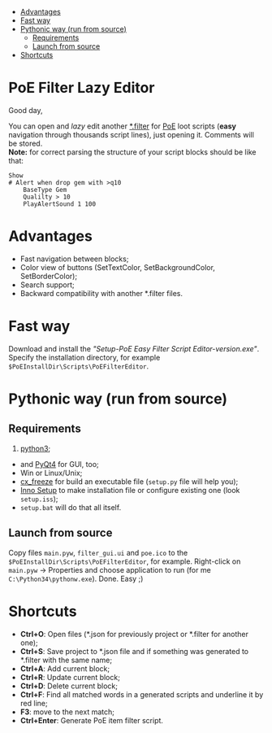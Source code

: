 <!-- TOC depth:6 withLinks:1 updateOnSave:1 orderedList:0 -->

- [Advantages](#advantages)
- [Fast way](#fast-way)
- [Pythonic way (run from source)](#pythonic-way-run-from-source)
	- [Requirements](#requirements)
	- [Launch from source](#launch-from-source)
- [Shortcuts](#shortcuts)


# PoE Filter Lazy Editor

Good day,


You can open and *lazy* edit another [\*.filter](https://www.pathofexile.com/forum/view-thread/1235695) for [PoE](http://pathofexile.com/) loot scripts
(**easy** navigation through thousands script lines), just opening it. Comments will be stored.  
**Note:** for correct parsing the structure of your script blocks should be like that:  

    Show  
    # Alert when drop gem with >q10  
        BaseType Gem  
        Qualilty > 10
        PlayAlertSound 1 100  

# Advantages
- Fast navigation between blocks;
- Color view of buttons (SetTextColor, SetBackgroundColor, SetBorderColor);
- Search support;
- Backward compatibility with another \*.filter files.


# Fast way
Download and install the *"Setup-PoE Easy Filter Script Editor-version.exe"*. Specify the installation directory, for example `$PoEInstallDir\Scripts\PoEFilterEditor`.  


# Pythonic way (run from source)
## Requirements
1. [python3](https://www.python.org/downloads/windows/);
* and [PyQt4](http://www.lfd.uci.edu/~gohlke/pythonlibs/#pyqt4) for GUI, too;
* Win or Linux/Unix;
* [cx_freeze](http://cx-freeze.sourceforge.net/) for build an executable file (`setup.py` file will help you);
* [Inno Setup](http://www.jrsoftware.org/isinfo.php) to make installation file or configure existing one (look `setup.iss`);
* `setup.bat` will do that all itself.


## Launch from source
Copy files `main.pyw`, `filter_gui.ui` and `poe.ico` to the `$PoEInstallDir\Scripts\PoEFilterEditor`, for example. Right-click on `main.pyw` -> Properties and choose application to run (for me `C:\Python34\pythonw.exe`). Done. Easy ;)


# Shortcuts
- **Ctrl+O**: Open files (\*.json for previously project or \*.filter for another one);
- **Ctrl+S**: Save project to \*.json file and if something was generated to \*.filter with the same name;
- **Ctrl+A**: Add current block;
- **Ctrl+R**: Update current block;
- **Ctrl+D**: Delete current block;
- **Ctrl+F**: Find all matched words in a generated scripts and underline it by red line;
- **F3**: move to the next match;
- **Ctrl+Enter**: Generate PoE item filter script.
